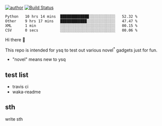 [![author](https://img.shields.io/badge/author-ysq-green)](https://github.com/Yang-Shiqin)
[![Build Status](https://app.travis-ci.com/Yang-Shiqin/testall.svg?branch=main)](https://app.travis-ci.com/Yang-Shiqin/testall)

<!--START_SECTION:waka-->

```txt
Python   10 hrs 14 mins  █████████████░░░░░░░░░░░░   52.32 %
Other    9 hrs 17 mins   ████████████░░░░░░░░░░░░░   47.47 %
XML      1 min           ░░░░░░░░░░░░░░░░░░░░░░░░░   00.15 %
CSV      0 secs          ░░░░░░░░░░░░░░░░░░░░░░░░░   00.06 %
```

<!--END_SECTION:waka-->

Hi there 👋

This repo is intended for ysq to test out various novel<sup>*</sup> gadgets just for fun.

- "novel" means new to ysq

## test list
- travis ci
- waka-readme


## sth
write sth

